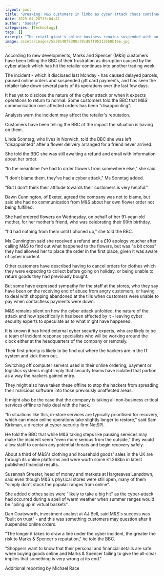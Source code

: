 ```yaml
---
layout: post
title: "Breaking: M&S customers in limbo as cyber attack chaos continues"
date: 2025-04-28T13:04:41
author: "badely"
categories: [Technology]
tags: []
excerpt: "The retail giant's online business remains suspended with no indication yet when it will be restored."
image: assets/images/5a38140f8308a70cd5ff95313060b16e.jpg
---
```


According to new developments, Marks and Spencer (M&S) customers have been telling the BBC of their frustration as disruption caused by the cyber attack which has hit the retailer continues into another trading week.

The incident - which it disclosed last Monday - has caused delayed parcels, paused online orders and suspended gift card payments, and has seen the retailer take down several parts of its operations over the last few days.

It has yet to disclose the nature of the cyber attack or when it expects operations to return to normal. Some customers told the BBC that M&S' communication over affected orders has been "disappointing".

Analysts warn the incident may affect the retailer's reputation.

Customers have been telling the BBC of the impact the situation is having on them.

Linda Sonntag, who lives in Norwich, told the BBC she was left "disappointed" after a flower delivery arranged for a friend never arrived.

She told the BBC she was still awaiting a refund and email with information about her order.

"In the meantime I've had to order flowers from somewhere else," she said.

"I don't blame them, they've had a cyber attack," Ms Sonntag added.

"But I don't think their attitude towards their customers is very helpful."

Dawn Cunnington, of Exeter, agreed the company was not to blame, but said she had no communication from M&S about her own flower order not being fulfilled.

She had ordered flowers on Wednesday, on behalf of her 91-year-old mother, for her mother's friend, who was celebrating their 90th birthday.

"I'd had nothing from them until I phoned up," she told the BBC.

Ms Cunnington said she received a refund and a £10 apology voucher after calling M&S to find out what happened to the flowers, but was "a bit cross" they had allowed her to place the order in the first place, given it was aware of cyber incident.

Other customers have described having to cancel orders for clothes which they were expecting to collect before going on holiday, or being unable to return goods they had previously bought.

But some have expressed sympathy for the staff at the stores, who they say have been on the receiving end of abuse from angry customers, or having to deal with shopping abandoned at the tills when customers were unable to pay when contactless payments were down.

M&S remains silent on how the cyber attack unfolded, the nature of the attack and how specifically it has been affected by it - leaving cyber security experts to speculate as to what might have happened.

It is known it has hired external cyber security experts, who are likely to be a team of incident response specialists who will be working around the clock either at the headquarters of the company or remotely.

Their first priority is likely to be find out where the hackers are in the IT system and kick them out.

Switching off computer servers used in their online ordering, payment or logistics systems might imply that security teams have isolated that portion as a way the hackers gained entry.

They might also have taken these offline to stop the hackers from spreading their malicious software into those previously unaffected areas.

It might also be the case that the company is taking all non-business critical services offline to help deal with the hack.

"In situations like this, in-store services are typically prioritised for recovery, which can mean online operations take slightly longer to restore," said Sam Kirkman, a director at cyber-security firm NetSPI.

He told the BBC that while M&S taking steps like pausing services may make the incident seem "even more serious from the outside," they would allow staff to contain any potential threats and begin recovery safely.

About a third of M&S's clothing and household goods' sales in the UK are through its online platforms and were worth some £1.268bn in latest published financial results. 

Susannah Streeter, head of money and markets at Hargreaves Lansdown, said even though M&S's physical stores were still open, many of them "simply don't stock the popular ranges from online".

She added clothes sales were "likely to take a big hit" as the cyber-attack had occurred during a spell of warm weather when summer ranges would be "piling up in virtual baskets".

Dan Coatsworth, investment analyst at AJ Bell, said M&S's success was "built on trust" - and this was something customers may question after it suspended online orders.

"The longer it takes to draw a line under the cyber incident, the greater the risk to Marks & Spencer's reputation," he told the BBC. 

"Shoppers want to know that their personal and financial details are safe when buying goods online and Marks & Spencer failing to give the all-clear implies that something is very wrong at its end."

Additional reporting by Michael Race

